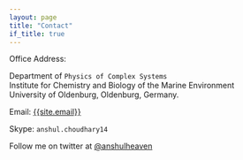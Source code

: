 ```yaml
---
layout: page
title: "Contact"
if_title: true
---
```


Office Address:

Department of `Physics of Complex Systems`<br/>
Institute for Chemistry and Biology of the Marine Environment<br/>
University of Oldenburg, Oldenburg, Germany.

Email: [{{site.email}}](mailto:{{site.email}})

Skype: `anshul.choudhary14`

Follow me on twitter at [@anshulheaven](http://www.twitter.com/anshulheaven)

